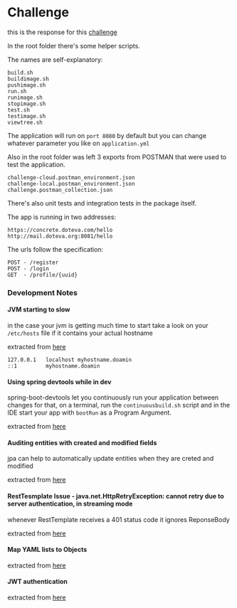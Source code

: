 # Challenge
this is the response for this [challenge](https://github.com/concretesolutions/desafio-java)

In the root folder there's some helper scripts. 

The names are self-explanatory:
	
	build.sh
	buildimage.sh
	pushimage.sh
	run.sh
	runimage.sh
	stopimage.sh
	test.sh
	testimage.sh
	viewtree.sh

The application will run on `port 8080` by default but you can change whatever parameter you like on `application.yml`

Also in the root folder was left 3 exports from POSTMAN that were used to test the application.

    challenge-cloud.postman_environment.json
    challenge-local.postman_environment.json
    challenge.postman_collection.json
  
There's also unit tests and integration tests in the package itself.

The app is running in two addresses:

    https://concrete.doteva.com/hello
    http://mail.doteva.org:8081/hello

The urls follow the specification:

    POST - /register
    POST - /login
    GET  - /profile/{uuid}




### Development Notes
#### JVM starting to slow
in the case your jvm is getting much time to start take a look on your `/etc/hosts` file if it contains your actual hostname

extracted from [here](https://dzone.com/articles/fixing-the-slow-startup-time-of-my-java-applicatio)

```
127.0.0.1   localhost myhostname.doamin
::1         myhostname.doamin
```

#### Using spring devtools while in dev
spring-boot-devtools let you continuously run your application between changes
for that, on a terminal, run the `continuousbuild.sh` script and in the IDE start your app with `bootRun` as a Program Argument. 

extracted from [here](https://dzone.com/articles/continuous-auto-restart-with-spring-boot-devtools)

#### Auditing entities with created and modified fields
jpa can help to automatically update entities when they are creted and modified 

extracted from [here](https://programmingmitra.blogspot.com.br/2017/02/automatic-spring-data-jpa-auditing-saving-CreatedBy-createddate-lastmodifiedby-lastmodifieddate-automatically.html)

#### RestTesmplate Issue - java.net.HttpRetryException: cannot retry due to server authentication, in streaming mode
whenever RestTemplate receives a 401 status code it ignores ReponseBody

extracted from [here](https://stackoverflow.com/questions/27341604/exception-when-using-testresttemplate)

#### Map YAML lists to Objects

extracted from [here](https://www.fortisfio.com/yaml-file-mapping-values-to-object-list-with-spring-boot/)

#### JWT authentication


extracted from [here](https://dzone.com/articles/implementing-jwt-authentication-on-spring-boot-api)
